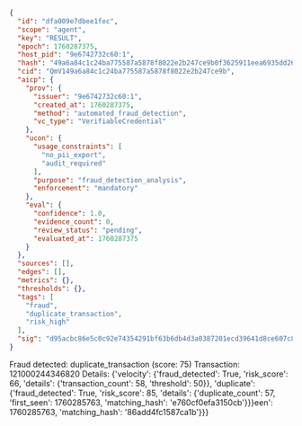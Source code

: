 ```json
{
  "id": "dfa009e7dbee1fec",
  "scope": "agent",
  "key": "RESULT",
  "epoch": 1760287375,
  "host_pid": "9e6742732c60:1",
  "hash": "49a6a84c1c24ba775587a5878f8022e2b247ce9b0f3625911eea6935dd260e19",
  "cid": "QmV149a6a84c1c24ba775587a5878f8022e2b247ce9b",
  "aicp": {
    "prov": {
      "issuer": "9e6742732c60:1",
      "created_at": 1760287375,
      "method": "automated_fraud_detection",
      "vc_type": "VerifiableCredential"
    },
    "ucon": {
      "usage_constraints": [
        "no_pii_export",
        "audit_required"
      ],
      "purpose": "fraud_detection_analysis",
      "enforcement": "mandatory"
    },
    "eval": {
      "confidence": 1.0,
      "evidence_count": 0,
      "review_status": "pending",
      "evaluated_at": 1760287375
    }
  },
  "sources": [],
  "edges": [],
  "metrics": {},
  "thresholds": {},
  "tags": [
    "fraud",
    "duplicate_transaction",
    "risk_high"
  ],
  "sig": "d95acbc86e5c0c92e74354291bf63b6db4d3a0387201ecd39641d8ce607c8918"
}
```

Fraud detected: duplicate_transaction (score: 75)
Transaction: 121000244346820
Details: {'velocity': {'fraud_detected': True, 'risk_score': 66, 'details': {'transaction_count': 58, 'threshold': 50}}, 'duplicate': {'fraud_detected': True, 'risk_score': 85, 'details': {'duplicate_count': 57, 'first_seen': 1760285763, 'matching_hash': 'e760cf0efa3150cb'}}}een': 1760285763, 'matching_hash': '86add4fc1587ca1b'}}}